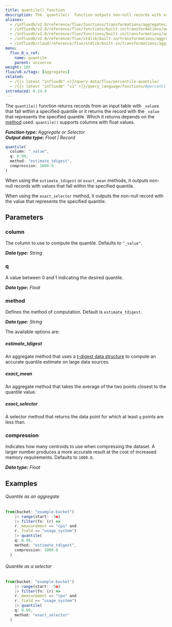 ```yaml
---
title: quantile() function
description: The `quantile()` function outputs non-null records with values that fall within the specified quantile or the non-null record with the value that represents the specified quantile.
aliases:
  - /influxdb/v2.0/reference/flux/functions/transformations/aggregates/percentile
  - /influxdb/v2.0/reference/flux/functions/built-in/transformations/aggregates/percentile
  - /influxdb/v2.0/reference/flux/functions/built-in/transformations/aggregates/quantile/
  - /influxdb/v2.0/reference/flux/stdlib/built-in/transformations/aggregates/quantile/
  - /influxdb/cloud/reference/flux/stdlib/built-in/transformations/aggregates/quantile/
menu:
  flux_0_x_ref:
    name: quantile
    parent: universe
weight: 102
flux/v0.x/tags: [aggregates]
related:
  - /{{< latest "influxdb" >}}/query-data/flux/percentile-quantile/
  - /{{< latest "influxdb" "v1" >}}/query_language/functions/#percentile, InfluxQL – PERCENTILE()
introduced: 0.24.0
---
```


The `quantile()` function returns records from an input table with `_value`s that fall within
a specified quantile or it returns the record with the `_value` that represents the specified quantile.
Which it returns depends on the [method](#method) used.
`quantile()` supports columns with float values.

_**Function type:** Aggregate or Selector_  
_**Output data type:** Float | Record_

```js
quantile(
  column: "_value",
  q: 0.99,
  method: "estimate_tdigest",
  compression: 1000.0
)
```

When using the `estimate_tdigest` or `exact_mean` methods, it outputs non-null
records with values that fall within the specified quantile.

When using the `exact_selector` method, it outputs the non-null record with the
value that represents the specified quantile.

## Parameters

### column
The column to use to compute the quantile.
Defaults to `"_value"`.

_**Data type:** String_

### q
A value between 0 and 1 indicating the desired quantile.

_**Data type:** Float_

### method
Defines the method of computation.
Default is `estimate_tdigest`.

_**Data type:** String_

The available options are:

##### estimate_tdigest
An aggregate method that uses a [t-digest data structure](https://github.com/tdunning/t-digest)
to compute an accurate quantile estimate on large data sources.

##### exact_mean
An aggregate method that takes the average of the two points closest to the quantile value.

##### exact_selector
A selector method that returns the data point for which at least `q` points are less than.

### compression
Indicates how many centroids to use when compressing the dataset.
A larger number produces a more accurate result at the cost of increased memory requirements.
Defaults to `1000.0`.

_**Data type:** Float_

## Examples

###### Quantile as an aggregate
```js
from(bucket: "example-bucket")
	|> range(start: -5m)
	|> filter(fn: (r) =>
    r._measurement == "cpu" and
    r._field == "usage_system")
	|> quantile(
    q: 0.99,
    method: "estimate_tdigest",
    compression: 1000.0
  )
```

###### Quantile as a selector
```js
from(bucket: "example-bucket")
	|> range(start: -5m)
	|> filter(fn: (r) =>
    r._measurement == "cpu" and
    r._field == "usage_system")
	|> quantile(
    q: 0.99,
    method: "exact_selector"
  )
```
